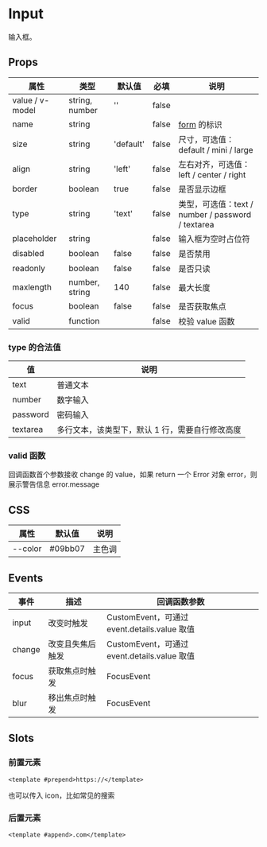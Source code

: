 # Input

输入框。

## Props

| 属性            | 类型           | 默认值    | 必填  | 说明                                              |
| --------------- | -------------- | --------- | ----- | ------------------------------------------------- |
| value / v-model | string, number | ''        | false |
| name            | string         |           | false | [form](./README.Form.md) 的标识                   |
| size            | string         | 'default' | false | 尺寸，可选值：default / mini / large              |
| align           | string         | 'left'    | false | 左右对齐，可选值：left / center / right           |
| border          | boolean        | true      | false | 是否显示边框                                      |
| type            | string         | 'text'    | false | 类型，可选值：text / number / password / textarea |
| placeholder     | string         |           | false | 输入框为空时占位符                                |
| disabled        | boolean        | false     | false | 是否禁用                                          |
| readonly        | boolean        | false     | false | 是否只读                                          |
| maxlength       | number, string | 140       | false | 最大长度                                          |
| focus           | boolean        | false     | false | 是否获取焦点                                      |
| valid           | function       |           | false | 校验 value 函数                                   |

### type 的合法值

| 值       | 说明                                            |
| -------- | ----------------------------------------------- |
| text     | 普通文本                                        |
| number   | 数字输入                                        |
| password | 密码输入                                        |
| textarea | 多行文本，该类型下，默认 1 行，需要自行修改高度 |

### valid 函数

回调函数首个参数接收 change 的 value，如果 return 一个 Error 对象 error，则展示警告信息 error.message

## CSS

| 属性    | 默认值  | 说明   |
| ------- | ------- | ------ |
| --color | #09bb07 | 主色调 |

## Events

| 事件   | 描述             | 回调函数参数                                 |
| ------ | ---------------- | -------------------------------------------- |
| input  | 改变时触发       | CustomEvent，可通过 event.details.value 取值 |
| change | 改变且失焦后触发 | CustomEvent，可通过 event.details.value 取值 |
| focus  | 获取焦点时触发   | FocusEvent                                   |
| blur   | 移出焦点时触发   | FocusEvent                                   |

## Slots

### 前置元素

```
<template #prepend>https://</template>
```

也可以传入 icon，比如常见的搜索

### 后置元素

```
<template #append>.com</template>
```
